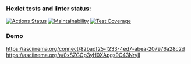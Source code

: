 ### Hexlet tests and linter status:
[![Actions Status](https://github.com/pavel-todorov/frontend-project-lvl2/workflows/hexlet-check/badge.svg)](https://github.com/pavel-todorov/frontend-project-lvl2/actions)
[![Maintainability](https://api.codeclimate.com/v1/badges/54ce0bfe088116ed72e7/maintainability)](https://codeclimate.com/github/pavel-todorov/frontend-project-lvl2/maintainability)
[![Test Coverage](https://api.codeclimate.com/v1/badges/54ce0bfe088116ed72e7/test_coverage)](https://codeclimate.com/github/pavel-todorov/frontend-project-lvl2/test_coverage)

### Demo
https://asciinema.org/connect/82badf25-f233-4ed7-abea-207976a28c2d
https://asciinema.org/a/0xSZGOp3yH0XApgs9C43Nryll
